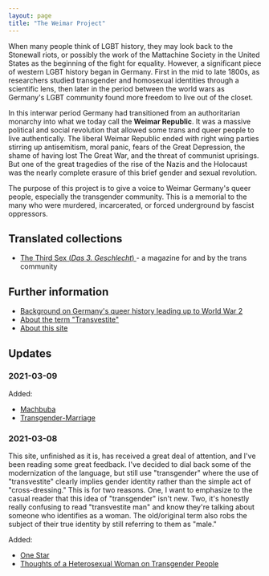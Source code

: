 ```yaml
---
layout: page
title: "The Weimar Project"
---
```


When many people think of LGBT history, they may look back to the Stonewall riots, or possibly the work of the Mattachine Society in the United States as the beginning of the fight for equality. However, a significant piece of western LGBT history began in Germany. First in the mid to late 1800s, as researchers studied transgender and homosexual identities through a scientific lens, then later in the period between the world wars as Germany's LGBT community found more freedom to live out of the closet. 

In this interwar period Germany had transitioned from an authoritarian monarchy into what we today call the **Weimar Republic**. It was a massive political and social revolution that allowed some trans and queer people to live authentically. The liberal Weimar Republic ended with right wing parties stirring up antisemitism, moral panic, fears of the Great Depression, the shame of having lost The Great War, and the threat of communist uprisings. But one of the great tragedies of the rise of the Nazis and the Holocaust was the nearly complete erasure of this brief gender and sexual revolution.

The purpose of this project is to give a voice to Weimar Germany's queer people, especially the transgender community. This is a memorial to the many who were murdered, incarcerated, or forced underground by fascist oppressors.

## Translated collections


<div class="toc">
  <ul class="texts">
    <li class="text-title">
      <a href="/das-dritte-geschlecht">
        The Third Sex (<i>Das 3. Geschlecht</i>)
      </a> - a magazine for and by the trans community
    </li>
  </ul>
</div>

## Further information

<div class="toc">
  <ul class="texts">
    <li class="text-title">
      <a href="/background">
        Background on Germany's queer history leading up to World War 2
      </a>
    </li>
    <li class="text-title">
      <a href="/about-the-term-transvestite">
        About the term "Transvestite"
      </a>
    </li>
    <li class="text-title">
      <a href="/about">
        About this site
      </a>
    </li>
  </ul>
</div>

## Updates

### 2021-03-09

Added:
* [Machbuba](/ddg02/08-machbuba/)
* [Transgender-Marriage](/ddg02/09-transgender-marriage/)

### 2021-03-08

This site, unfinished as it is, has received a great deal of attention, and I've been reading some great feedback. I've decided to dial back some of the modernization of the language, but still use "transgender" where the use of "transvestite" clearly implies gender identity rather than the simple act of "cross-dressing." This is for two reasons. One, I want to emphasize to the casual reader that this idea of "transgender" isn't new. Two, it's honestly really confusing to read "transvestite man" and know they're talking about someone who identifies as a woman. The old/original term also robs the subject of their true identity by still referring to them as "male."

Added:
* [One Star](/ddg02/05-a-star/)
* [Thoughts of a Heterosexual Woman on Transgender People](/ddg02/06-thoughts-of-a-heterosexual-woman-on-trans-people/)